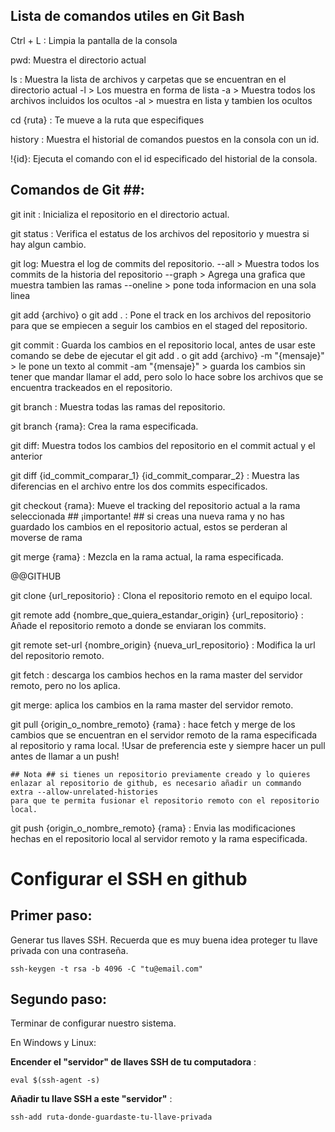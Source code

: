 ## Lista de comandos utiles en Git Bash ## 

Ctrl + L : 
    Limpia la pantalla de la consola

pwd:
    Muestra el directorio actual
    
ls :
    Muestra la lista de archivos y carpetas que se encuentran en el directorio actual
    -l > Los muestra en forma de lista
    -a > Muestra todos los archivos incluidos los ocultos
    -al > muestra en lista y tambien los ocultos

cd {ruta} :
    Te mueve a la ruta que especifiques

history :
    Muestra el historial de comandos puestos en la consola con un id.

!{id}: 
    Ejecuta el comando con el id especificado del historial de la consola.



## Comandos de Git ##:

git init :
    Inicializa el repositorio en el directorio actual.

git status :
    Verifica el estatus de los archivos del repositorio y muestra si hay algun cambio.

git log:
    Muestra el log de commits del repositorio.
    --all > Muestra todos los commits de la historia del repositorio
    --graph > Agrega una grafica que muestra tambien las ramas
    --oneline > pone toda informacion en una sola linea


git add {archivo} o git add . :
    Pone el track en los archivos del repositorio para que se empiecen a seguir los cambios en el staged del repositorio.

git commit :
    Guarda los cambios en el repositorio local, antes de usar este comando se debe de ejecutar el git add . o git add {archivo}
    -m "{mensaje}" > le pone un texto al commit 
    -am "{mensaje}" > guarda los cambios sin tener que mandar llamar el add, pero solo lo hace sobre los archivos que se encuentra trackeados en el repositorio.

git branch :
    Muestra todas las ramas del repositorio.

git branch {rama}:
    Crea la rama especificada.

git diff:
    Muestra todos los cambios del repositorio en el commit actual y el anterior

git diff {id_commit_comparar_1}  {id_commit_comparar_2} :
    Muestra las diferencias en el archivo entre los dos commits especificados.

git checkout {rama}:
    Mueve el tracking del repositorio actual a la rama seleccionada
    ## ¡importante! ## si creas una nueva rama y no has guardado los cambios en el repositorio actual, estos se perderan al moverse de rama

git merge {rama} :
    Mezcla en la rama actual, la rama especificada.


@@GITHUB

git clone {url_repositorio} :
    Clona el repositorio remoto en el equipo local.

git remote add {nombre_que_quiera_estandar_origin} {url_repositorio} :
    Añade el repositorio remoto a donde se enviaran los commits.

git remote set-url {nombre_origin} {nueva_url_repositorio} :
    Modifica la url del repositorio remoto.

git fetch :
    descarga los cambios hechos en la rama master del servidor remoto, pero no los aplica.

git merge:
    aplica los cambios en la rama master del servidor remoto. 

git pull {origin_o_nombre_remoto} {rama} :
    hace fetch y merge de los cambios que se encuentran en el servidor remoto de la rama especificada al repositorio y rama local.
    !Usar de preferencia este y siempre hacer un pull antes de llamar a un push!

    ## Nota ## si tienes un repositorio previamente creado y lo quieres enlazar al repositorio de github, es necesario añadir un commando extra --allow-unrelated-histories
    para que te permita fusionar el repositorio remoto con el repositorio local.

git push {origin_o_nombre_remoto} {rama} :
    Envia las modificaciones hechas en el repositorio local al servidor remoto y la rama especificada.


# Configurar el SSH en github

## Primer paso: 

Generar tus llaves SSH. Recuerda que es muy buena idea proteger tu llave privada con una contraseña.

`ssh-keygen -t rsa -b 4096 -C "tu@email.com"`

## Segundo paso: 

Terminar de configurar nuestro sistema.

En Windows y Linux:

__Encender el "servidor" de llaves SSH de tu computadora__ :

`eval $(ssh-agent -s)`

__Añadir tu llave SSH a este "servidor"__ :

`ssh-add ruta-donde-guardaste-tu-llave-privada`